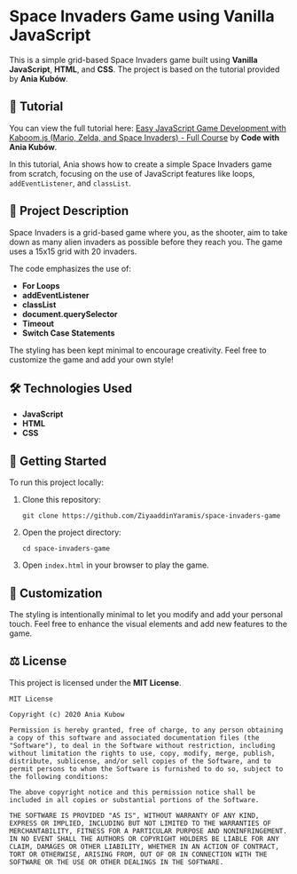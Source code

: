 

# Space Invaders Game using Vanilla JavaScript

This is a simple grid-based Space Invaders game built using **Vanilla JavaScript**, **HTML**, and **CSS**. The project is based on the tutorial provided by **Ania Kubów**.

## 📖 Tutorial

You can view the full tutorial here: [Easy JavaScript Game Development with Kaboom.js (Mario, Zelda, and Space Invaders) - Full Course](https://www.youtube.com/watch?v=4OaHB0JbJDI&t=6361s) by **Code with Ania Kubów**.

In this tutorial, Ania shows how to create a simple Space Invaders game from scratch, focusing on the use of JavaScript features like loops, `addEventListener`, and `classList`.

## 📂 Project Description

Space Invaders is a grid-based game where you, as the shooter, aim to take down as many alien invaders as possible before they reach you. The game uses a 15x15 grid with 20 invaders.

The code emphasizes the use of:
- **For Loops**
- **addEventListener**
- **classList**
- **document.querySelector**
- **Timeout**
- **Switch Case Statements**

The styling has been kept minimal to encourage creativity. Feel free to customize the game and add your own style!

## 🛠️ Technologies Used

- **JavaScript**
- **HTML**
- **CSS**

## 🚀 Getting Started

To run this project locally:
1. Clone this repository:
   ```
   git clone https://github.com/ZiyaaddinYaramis/space-invaders-game
   ```
2. Open the project directory:
   ```
   cd space-invaders-game
   ```
3. Open `index.html` in your browser to play the game.

## 🎨 Customization

The styling is intentionally minimal to let you modify and add your personal touch. Feel free to enhance the visual elements and add new features to the game.

## ⚖️ License

This project is licensed under the **MIT License**.

```
MIT License

Copyright (c) 2020 Ania Kubow

Permission is hereby granted, free of charge, to any person obtaining a copy of this software and associated documentation files (the "Software"), to deal in the Software without restriction, including without limitation the rights to use, copy, modify, merge, publish, distribute, sublicense, and/or sell copies of the Software, and to permit persons to whom the Software is furnished to do so, subject to the following conditions:

The above copyright notice and this permission notice shall be included in all copies or substantial portions of the Software.

THE SOFTWARE IS PROVIDED "AS IS", WITHOUT WARRANTY OF ANY KIND, EXPRESS OR IMPLIED, INCLUDING BUT NOT LIMITED TO THE WARRANTIES OF MERCHANTABILITY, FITNESS FOR A PARTICULAR PURPOSE AND NONINFRINGEMENT. IN NO EVENT SHALL THE AUTHORS OR COPYRIGHT HOLDERS BE LIABLE FOR ANY CLAIM, DAMAGES OR OTHER LIABILITY, WHETHER IN AN ACTION OF CONTRACT, TORT OR OTHERWISE, ARISING FROM, OUT OF OR IN CONNECTION WITH THE SOFTWARE OR THE USE OR OTHER DEALINGS IN THE SOFTWARE.
```

